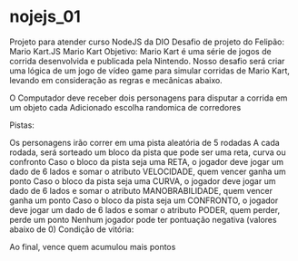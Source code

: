 # nojejs_01
Projeto para atender curso NodeJS da DIO
Desafio de projeto do Felipão: Mario Kart.JS
Mario Kart	Objetivo:
Mario Kart é uma série de jogos de corrida desenvolvida e publicada pela Nintendo. Nosso desafio será criar uma lógica de um jogo de vídeo game para simular corridas de Mario Kart, levando em consideração as regras e mecânicas abaixo.

 O Computador deve receber dois personagens para disputar a corrida em um objeto cada
 Adicionado escolha randomica de corredores
 
Pistas:

 Os personagens irão correr em uma pista aleatória de 5 rodadas
 A cada rodada, será sorteado um bloco da pista que pode ser uma reta, curva ou confronto
 Caso o bloco da pista seja uma RETA, o jogador deve jogar um dado de 6 lados e somar o atributo VELOCIDADE, quem vencer ganha um ponto
 Caso o bloco da pista seja uma CURVA, o jogador deve jogar um dado de 6 lados e somar o atributo MANOBRABILIDADE, quem vencer ganha um ponto
 Caso o bloco da pista seja um CONFRONTO, o jogador deve jogar um dado de 6 lados e somar o atributo PODER, quem perder, perde um ponto
 Nenhum jogador pode ter pontuação negativa (valores abaixo de 0)
Condição de vitória:

 Ao final, vence quem acumulou mais pontos
